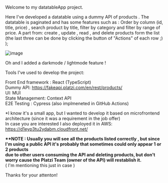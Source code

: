 Welcome to my datatableApp project.

Here I've developed a datatable using a dummy API of products .
The datatable is paginated and has some features such as : Order by column (id, title, price) , search product by title, filter by category and filter by range of price.
A part from: create , update , read , and delete products form the list (the last three can be done by clicking the button of "Actions" of each row ;) );

![image](https://github.com/user-attachments/assets/de2eae87-a3b7-4379-b86c-8d76ed1f6aa9)


Oh and I added a darkmode / lightmode feature ! 

Tools I've used to develop the project:

Front End framework : React (TypeScript) <br>
Dummy API: https://fakeapi.platzi.com/en/rest/products/  <br>
UI: MUI  <br>
State Management: Context API  <br>
E2E Testing : Cypress (also implmeneted in GitHub Actions)

*I know it's a small app, but I wanted to develop it based on microfrontend architecture (since it was a requirement in the job offer)   <br>
In case you are interested I also deployed it in AWS: https://d1eyp3tu2ydabm.cloudfront.net/  <br>

<b> **NOTE :  Usually you will see all the products listed correctly , but since I'm using a public API it's probably that sometimes could only appear 1 or 2 products<br>
due to other users consuming the API and deleting products, but don't worry cause the Platzi Team (owner of the API)  will restablish it. </b>
<br> ( I'm mentioning this just in case )

Thanks for your attenton!
